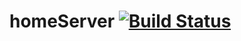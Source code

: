 # homeServer [![Build Status](https://travis-ci.org/NazarKosteckij/homeServer.svg?branch=develop)](https://travis-ci.org/NazarKosteckij/homeServer)
